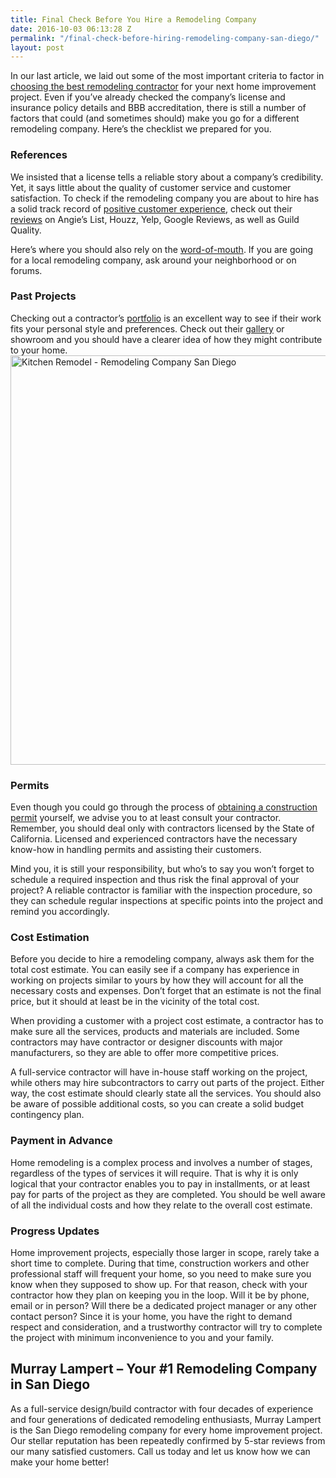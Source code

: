 ```yaml
---
title: Final Check Before You Hire a Remodeling Company
date: 2016-10-03 06:13:28 Z
permalink: "/final-check-before-hiring-remodeling-company-san-diego/"
layout: post
---
```


In our last article, we laid out some of the most important criteria to factor in <a href="http://murraylampert.com/find-the-best-general-contractor-san-diego">choosing the best remodeling contractor</a> for your next home improvement project. Even if you’ve already checked the company’s license and insurance policy details and BBB accreditation, there is still a number of factors that could (and sometimes should) make you go for a different remodeling company. Here’s the checklist we prepared for you.
<h3>References</h3>
We insisted that a license tells a reliable story about a company’s credibility. Yet, it says little about the quality of customer service and customer satisfaction. To check if the remodeling company you are about to hire has a solid track record of <a href="http://murraylampert.com/murray-lampert-earns-two-customer-satisfaction-awards/">positive customer experience</a>, check out their <a href="http://murraylampert.com/reviews/">reviews</a> on Angie’s List, Houzz, Yelp, Google Reviews, as well as Guild Quality.

Here’s where you should also rely on the <a href="http://murraylampert.com/testimonials/">word-of-mouth</a>. If you are going for a local remodeling company, ask around your neighborhood or on forums.
<h3>Past Projects</h3>
Checking out a contractor’s <a href="http://murraylampert.com/kitchen-remodel-gallery/">portfolio</a> is an excellent way to see if their work fits your personal style and preferences. Check out their <a href="http://murraylampert.com/room-additions-gallery/">gallery</a> or showroom and you should have a clearer idea of how they might contribute to your home.

<img class="aligncenter size-large wp-image-3168" src="http://murraylampert.com/wp-content/uploads/Kitchen-Remodel-Remodeling-Company-San-Diego-1024x713.jpg" alt="Kitchen Remodel - Remodeling Company San Diego" width="940" height="655" />
<h3>Permits</h3>
Even though you could go through the process of <a href="https://www.sandiego.gov/development-services/homeownr/hometips#whoshould">obtaining a construction permit</a> yourself, we advise you to at least consult your contractor. Remember, you should deal only with contractors licensed by the State of California. Licensed and experienced contractors have the necessary know-how in handling permits and assisting their customers.

Mind you, it is still your responsibility, but who’s to say you won’t forget to schedule a required inspection and thus risk the final approval of your project? A reliable contractor is familiar with the inspection procedure, so they can schedule regular inspections at specific points into the project and remind you accordingly.
<h3>Cost Estimation</h3>
Before you decide to hire a remodeling company, always ask them for the total cost estimate. You can easily see if a company has experience in working on projects similar to yours by how they will account for all the necessary costs and expenses. Don’t forget that an estimate is not the final price, but it should at least be in the vicinity of the total cost.

When providing a customer with a project cost estimate, a contractor has to make sure all the services, products and materials are included. Some contractors may have contractor or designer discounts with major manufacturers, so they are able to offer more competitive prices.

A full-service contractor will have in-house staff working on the project, while others may hire subcontractors to carry out parts of the project. Either way, the cost estimate should clearly state all the services. You should also be aware of possible additional costs, so you can create a solid budget contingency plan.
<h3>Payment in Advance</h3>
Home remodeling is a complex process and involves a number of stages, regardless of the types of services it will require. That is why it is only logical that your contractor enables you to pay in installments, or at least pay for parts of the project as they are completed. You should be well aware of all the individual costs and how they relate to the overall cost estimate.
<h3>Progress Updates</h3>
Home improvement projects, especially those larger in scope, rarely take a short time to complete. During that time, construction workers and other professional staff will frequent your home, so you need to make sure you know when they supposed to show up. For that reason, check with your contractor how they plan on keeping you in the loop. Will it be by phone, email or in person? Will there be a dedicated project manager or any other contact person? Since it is your home, you have the right to demand respect and consideration, and a trustworthy contractor will try to complete the project with minimum inconvenience to you and your family.
<h2>Murray Lampert – Your #1 Remodeling Company in San Diego</h2>
As a full-service design/build contractor with four decades of experience and four generations of dedicated remodeling enthusiasts, Murray Lampert is the San Diego remodeling company for every home improvement project. Our stellar reputation has been repeatedly confirmed by 5-star reviews from our many satisfied customers. Call us today and let us know how we can make your home better!
